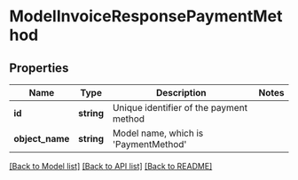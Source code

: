 # ModelInvoiceResponsePaymentMethod

## Properties
Name | Type | Description | Notes
------------ | ------------- | ------------- | -------------
**id** | **string** | Unique identifier of the payment method | 
**object_name** | **string** | Model name, which is &#x27;PaymentMethod&#x27; | 

[[Back to Model list]](../../README.md#documentation-for-models) [[Back to API list]](../../README.md#documentation-for-api-endpoints) [[Back to README]](../../README.md)

